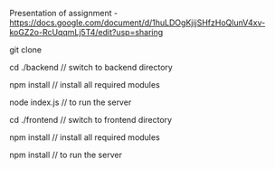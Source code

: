Presentation of assignment - https://docs.google.com/document/d/1huLDOgKjijSHfzHoQlunV4xv-koGZ2o-RcUqqmLj5T4/edit?usp=sharing

git clone 

cd ./backend // switch to backend directory

npm install // install all required modules

node index.js // to run the server

cd ./frontend // switch to frontend directory

npm install // install all required modules

npm install // to run the server

